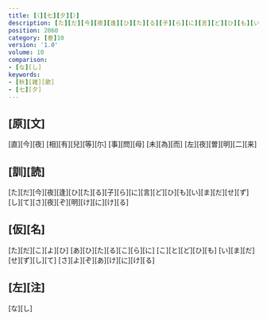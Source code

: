 ```yaml
---
title: [（][七][夕][）]
description: [た][だ][今][夜][逢][ひ][た][る][子][ら][に][言][ど][ひ][も][い][ま][だ][せ][ず][し][て][さ][夜][ぞ][明][け][に][け][る]
position: 2060
category: [巻]10
version: '1.0'
volume: 10
comparison:
- [な][し]
keywords:
- [秋][雑][歌]
- [七][夕]
---
```


## [原][文]

[直][今][夜] [相][有][兒][等][尓] [事][問][母] [未][為][而] [左][夜][曽][明][二][来]

## [訓][読]

[た][だ][今][夜][逢][ひ][た][る][子][ら][に][言][ど][ひ][も][い][ま][だ][せ][ず][し][て][さ][夜][ぞ][明][け][に][け][る]

## [仮][名]

[た][だ][こ][よ][ひ] [あ][ひ][た][る][こ][ら][に] [こ][と][ど][ひ][も] [い][ま][だ][せ][ず][し][て] [さ][よ][ぞ][あ][け][に][け][る]

## [左][注]

[な][し]
